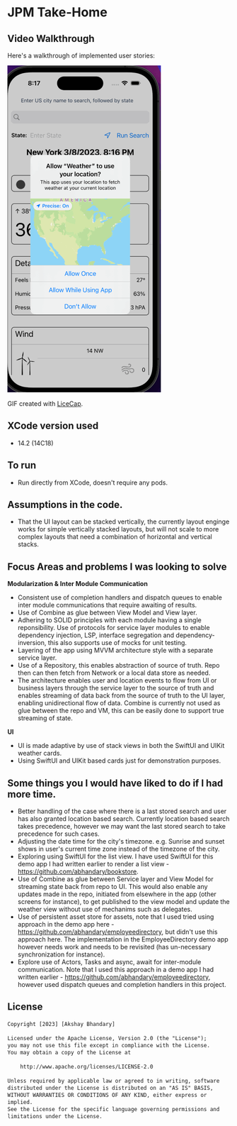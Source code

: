 # JPM Take-Home

## Video Walkthrough

Here's a walkthrough of implemented user stories:

<img src='https://github.com/abhandary/jpm/blob/main/demo.gif' title='Video Walkthrough' width='' alt='Video Walkthrough' />

GIF created with [LiceCap](http://www.cockos.com/licecap/).

## XCode version used

* 14.2 (14C18)

## To run

* Run directly from XCode, doesn't require any pods.

## Assumptions in the code.
* That the UI layout can be stacked vertically, the currently layout enginge works for simple vertically stacked layouts, but will not scale to more complex layouts that need a combination of horizontal and vertical stacks.

## Focus Areas and problems I was looking to solve

**Modularization & Inter Module Communication**
* Consistent use of completion handlers and dispatch queues to enable inter module communications that require awaiting of results. 
* Use of Combine as glue between View Model and View layer.
* Adhering to SOLID principles with each module having a single reponsibility. Use of protocols for service layer modules to enable dependency injection, LSP, interface segregation and dependency-inversion, this also supports use of mocks for unit testing.
* Layering of the app using MVVM architecture style with a separate service layer.
* Use of a Repository, this enables abstraction of source of truth. Repo then can then fetch from Network or a local data store as needed.
* The architecture enables user and location events to flow from UI or business layers through the service layer to the source of truth and enables streaming of data back from the source of truth to the UI layer, enabling unidirectional flow of data. Combine is currently not used as glue between the repo and VM, this can be easily done to support true streaming of state. 

**UI**
* UI is made adaptive by use of stack views in both the SwiftUI and UIKit weather cards.
* Using SwiftUI and UIKit based cards just for demonstration purposes.

## Some things you I would have liked to do if I had more time. 
* Better handling of the case where there is a last stored search and user has also granted location based search. Currently location based search takes precedence, however we may want the last stored search to take precedence for such cases.
* Adjusting the date time for the city's timezone. e.g. Sunrise and sunset shows in user's current time zone instead of the
timezone of the city.
* Exploring using SwiftUI for the list view. I have used SwiftUI for this demo app I had written earlier to render a list view - https://github.com/abhandary/bookstore. 
* Use of Combine as glue between Service layer and View Model for streaming state back from repo to UI. This would also enable any updates made in the repo, initiated from elsewhere in the app (other screens for instance), to get published to the view model and update the weather view without use of mechanims such as delegates.
* Use of persistent asset store for assets, note that I used tried using approach in the demo app here - https://github.com/abhandary/employeedirectory, but didn't use this approach here. The implementation in the EmployeeDirectory demo app however needs work and needs to be revisited (has un-necessary synchronization for instance). 
* Explore use of Actors, Tasks and async, await for inter-module communication. Note that I used this approach in a demo app I had written earlier - https://github.com/abhandary/employeedirectory, however used dispatch queues and completion handlers in this project. 
 

## License

    Copyright [2023] [Akshay Bhandary]

    Licensed under the Apache License, Version 2.0 (the "License");
    you may not use this file except in compliance with the License.
    You may obtain a copy of the License at

        http://www.apache.org/licenses/LICENSE-2.0

    Unless required by applicable law or agreed to in writing, software
    distributed under the License is distributed on an "AS IS" BASIS,
    WITHOUT WARRANTIES OR CONDITIONS OF ANY KIND, either express or implied.
    See the License for the specific language governing permissions and
    limitations under the License.
